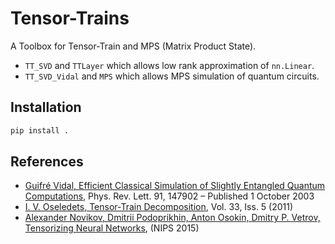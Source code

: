 # Tensor-Trains

A Toolbox for Tensor-Train and MPS (Matrix Product State).

- `TT_SVD` and `TTLayer` which allows low rank approximation of `nn.Linear`.
- `TT_SVD_Vidal` and `MPS` which allows MPS simulation of quantum circuits.

## Installation

```bash
pip install .
```

## References

- [Guifré Vidal, Efficient Classical Simulation of Slightly Entangled Quantum Computations](https://journals.aps.org/prl/abstract/10.1103/PhysRevLett.91.147902), Phys. Rev. Lett. 91, 147902 – Published 1 October 2003
- [I. V. Oseledets, Tensor-Train Decomposition](https://epubs.siam.org/doi/10.1137/090752286), Vol. 33, Iss. 5 (2011)
- [Alexander Novikov, Dmitrii Podoprikhin, Anton Osokin, Dmitry P. Vetrov, Tensorizing Neural Networks](https://papers.nips.cc/paper_files/paper/2015/hash/6855456e2fe46a9d49d3d3af4f57443d-Abstract.html), (NIPS 2015)
